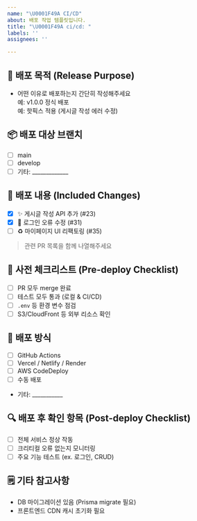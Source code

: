 ```yaml
---
name: "\U0001F49A CI/CD"
about: 배포 작업 템플릿입니다.
title: "\U0001F49A ci/cd: "
labels: ''
assignees: ''

---
```


## 💚 배포 목적 (Release Purpose)
- 어떤 이유로 배포하는지 간단히 작성해주세요  
  예: v1.0.0 정식 배포  
  예: 핫픽스 적용 (게시글 작성 에러 수정)

## 📦 배포 대상 브랜치
- [ ] main  
- [ ] develop  
- [ ] 기타: _____________

## 🧱 배포 내용 (Included Changes)
- [x] ✨ 게시글 작성 API 추가 (#23)
- [x] 🐞 로그인 오류 수정 (#31)
- [ ] ♻️ 마이페이지 UI 리팩토링 (#35)

> 관련 PR 목록을 함께 나열해주세요

## 🧪 사전 체크리스트 (Pre-deploy Checklist)
- [ ] PR 모두 merge 완료
- [ ] 테스트 모두 통과 (로컬 & CI/CD)
- [ ] `.env` 등 환경 변수 점검
- [ ] S3/CloudFront 등 외부 리소스 확인

## 🚀 배포 방식
- [ ] GitHub Actions
- [ ] Vercel / Netlify / Render
- [ ] AWS CodeDeploy
- [ ] 수동 배포
- 기타: ___________

## 🔍 배포 후 확인 항목 (Post-deploy Checklist)
- [ ] 전체 서비스 정상 작동
- [ ] 크리티컬 오류 없는지 모니터링
- [ ] 주요 기능 테스트 (ex. 로그인, CRUD)

## 🗒 기타 참고사항
- DB 마이그레이션 있음 (Prisma migrate 필요)
- 프론트엔드 CDN 캐시 초기화 필요
